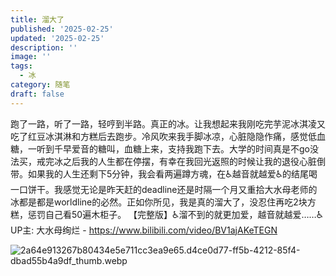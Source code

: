 ```yaml
---
title: 溜大了
published: '2025-02-25'
updated: '2025-02-25'
description: ''
image: ''
tags:
  - 冰
category: 随笔
draft: false
---
```


跑了一路，听了一路，轻哼到半路。真正的冰。让我想起来我刚吃完芋泥冰淇凌又吃了红豆冰淇淋和方糕后去跑步。冷风吹来我手脚冰凉，心脏隐隐作痛，感觉低血糖，一听到千早爱音的糖叫，血糖上来，支持我跑下去。大学的时间真是不go没法买，戒完冰之后我的人生都在停摆，有幸在我回光返照的时候让我的退役心脏倒带。如果我的人生还剩下5分钟，我会看两遍蹲方魂，在♿越音就越爱♿的结尾喝一口饼干。我感觉无论是昨天赶的deadline还是时隔一个月又重拾大水母老师的冰都是都是worldline的必然。正如你所见，我是真的溜大了，没忍住再吃2块方糕，惩罚自己看50遍木柜子。
【完整版】♿溜不到的就更加爱，越音就越爱……♿ UP主: 大水母绚烂 - https://www.bilibili.com/video/BV1ajAKeTEGN


![2a64e913267b80434e5e711cc3ea9e65.d4ce0d77-ff5b-4212-85f4-dbad55b4a9df_thumb.webp](http://106.55.6.119/static/img/a8943a39d2fb502cd2b40a7aedc5025b.2a64e913267b80434e5e711cc3ea9e65.d4ce0d77-ff5b-4212-85f4-dbad55b4a9df_thumb.webp)